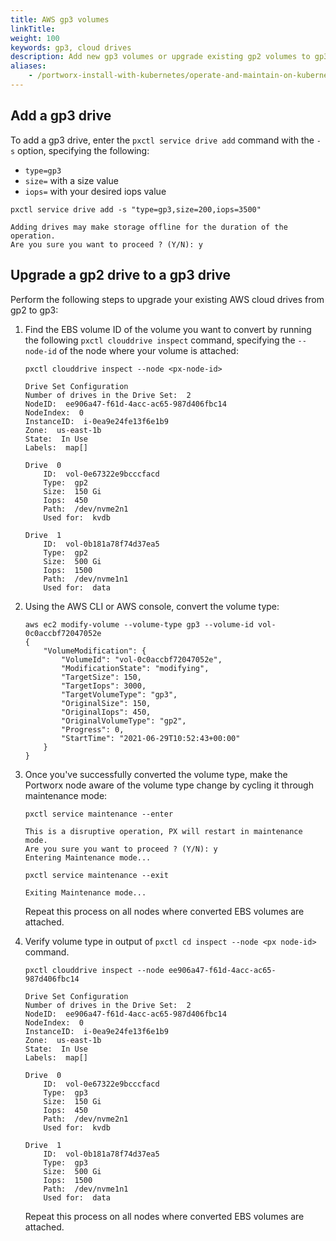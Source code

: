 ```yaml
---
title: AWS gp3 volumes
linkTitle: 
weight: 100
keywords: gp3, cloud drives
description: Add new gp3 volumes or upgrade existing gp2 volumes to gp3
aliases:
    - /portworx-install-with-kubernetes/operate-and-maintain-on-kubernetes/cloud-drive-operations/AWS-gp3-volumes/
---
```

## Add a gp3 drive

To add a gp3 drive, enter the `pxctl service drive add` command with the `-s` option, specifying the following:

* `type=gp3`
* `size=` with a size value <!-- in GiB? -->
* `iops=` with your desired iops value

```text
pxctl service drive add -s "type=gp3,size=200,iops=3500"
```
```output
Adding drives may make storage offline for the duration of the operation.
Are you sure you want to proceed ? (Y/N): y
```
<!-- Don't have full output -->

## Upgrade a gp2 drive to a gp3 drive

Perform the following steps to upgrade your existing AWS cloud drives from gp2 to gp3:

1. Find the EBS volume ID of the volume you want to convert by running the following `pxctl clouddrive inspect` command, specifying the `--node-id` of the node where your volume is attached: 
   
    ```text
    pxctl clouddrive inspect --node <px-node-id>
    ```
    ```output
    Drive Set Configuration
	Number of drives in the Drive Set:  2
	NodeID:  ee906a47-f61d-4acc-ac65-987d406fbc14
	NodeIndex:  0
	InstanceID:  i-0ea9e24fe13f6e1b9
	Zone:  us-east-1b
	State:  In Use
	Labels:  map[]

	Drive  0
		ID:  vol-0e67322e9bcccfacd
		Type:  gp2
		Size:  150 Gi
		Iops:  450
		Path:  /dev/nvme2n1
		Used for:  kvdb

	Drive  1
		ID:  vol-0b181a78f74d37ea5
		Type:  gp2
		Size:  500 Gi
		Iops:  1500
		Path:  /dev/nvme1n1
		Used for:  data
    ```

2. Using the AWS CLI or AWS console, convert the volume type:

    ```text
    aws ec2 modify-volume --volume-type gp3 --volume-id vol-0c0accbf72047052e
    {
        "VolumeModification": {
            "VolumeId": "vol-0c0accbf72047052e",
            "ModificationState": "modifying",
            "TargetSize": 150,
            "TargetIops": 3000,
            "TargetVolumeType": "gp3",
            "OriginalSize": 150,
            "OriginalIops": 450,
            "OriginalVolumeType": "gp2",
            "Progress": 0,
            "StartTime": "2021-06-29T10:52:43+00:00"
        }
    }
    ```

3. Once you've successfully converted the volume type, make the Portworx node aware of the volume type change by cycling it through maintenance mode:

    ```text
    pxctl service maintenance --enter
    ```
    ```output
    This is a disruptive operation, PX will restart in maintenance mode.
    Are you sure you want to proceed ? (Y/N): y
    Entering Maintenance mode...
    ```

    ```text
    pxctl service maintenance --exit
    ```
    ```output
    Exiting Maintenance mode...
    ```

    Repeat this process on all nodes where converted EBS volumes are attached.


4. Verify volume type in output of `pxctl cd inspect --node <px node-id>` command. 
   
    ```text
    pxctl clouddrive inspect --node ee906a47-f61d-4acc-ac65-987d406fbc14
    ```
    ```output
    Drive Set Configuration
	Number of drives in the Drive Set:  2
	NodeID:  ee906a47-f61d-4acc-ac65-987d406fbc14
	NodeIndex:  0
	InstanceID:  i-0ea9e24fe13f6e1b9
	Zone:  us-east-1b
	State:  In Use
	Labels:  map[]

	Drive  0
		ID:  vol-0e67322e9bcccfacd
		Type:  gp3
		Size:  150 Gi
		Iops:  450
		Path:  /dev/nvme2n1
		Used for:  kvdb

	Drive  1
		ID:  vol-0b181a78f74d37ea5
		Type:  gp3
		Size:  500 Gi
		Iops:  1500
		Path:  /dev/nvme1n1
		Used for:  data
    ```

    Repeat this process on all nodes where converted EBS volumes are attached.
